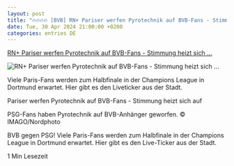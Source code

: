 ```yaml
---
layout: post
title: "🔥🔥🔥🔥 [BVB] RN+ Pariser werfen Pyrotechnik auf BVB-Fans - Stimmung heizt sich ..."
date: Tue, 30 Apr 2024 21:00:00 +0200
categories: entries DE
---
```

[RN+ Pariser werfen Pyrotechnik auf BVB-Fans - Stimmung heizt sich ...](https://www.ruhrnachrichten.de/bvb/bvb-paris-saint-germain-fanfest-marsch-feiertag-liveticker-dortmund-stadt-w875338-2001191445/)

![RN+ Pariser werfen Pyrotechnik auf BVB-Fans - Stimmung heizt sich ...](https://www.ruhrnachrichten.de/wp-content/uploads/2024/05/01/17/630_0900_3729989_imago1044561855h-1312x656.jpg)

Viele Paris-Fans werden zum Halbfinale in der Champions League in Dortmund erwartet. Hier gibt es den Liveticker aus der Stadt.

Pariser werfen Pyrotechnik auf BVB-Fans - Stimmung heizt sich auf

PSG-Fans haben Pyrotechnik auf BVB-Anhänger geworfen. © IMAGO/Nordphoto

BVB gegen PSG! Viele Paris-Fans werden zum Halbfinale in der Champions League in Dortmund erwartet. Hier gibt es den Live-Ticker aus der Stadt.

1 Min Lesezeit

